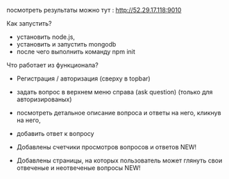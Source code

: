 посмотреть результаты можно тут : http://52.29.17.118:9010

Как запустить?
* установить node.js,
* установить и запустить mongodb
* после чего выполнить команду npm init

Что работает из функционала?
* Регистрация / авторизация (сверху в topbar)
* задать вопрос в верхнем меню справа (ask question) (только для авторизированых)
* посмотреть детальное описание вопроса и ответы на него, кликнув на него,
* добавить ответ к вопросу

* Добавлены счетчики просмотров вопросов и ответов  NEW!
* Добавлены страницы, на которых пользователь может глянуть свои отвеченые и неотвеченые вопросы NEW! 
